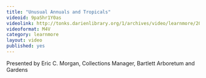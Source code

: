 ```yaml
---
title: "Unusual Annuals and Tropicals"
videoid: 9paShr1Y0as
videolink: http://tonks.darienlibrary.org/1/archives/video/learnmore/20110425_annuals_tropicals.m4v
videoformat: M4V
category: learnmore
layout: video
published: yes
---
```


Presented by Eric C. Morgan, Collections Manager, Bartlett Arboretum and Gardens